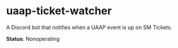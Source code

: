 # uaap-ticket-watcher
A Discord bot that notifies when a UAAP event is up on SM Tickets.

**Status**: Nonoperating
